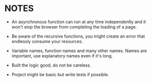 # NOTES

* An asynchronous function can run at any time independently and it won't stop the browser from completing the loading of a page.

* Be aware of the recursive functions, you might create an error that endlessly consume your resources.

* Variable names, function names and many other names. Names are important, use explanatory names even if it's long. 

* Built the logic good, do not be careless.

* Project might be basic but write tests if possible.